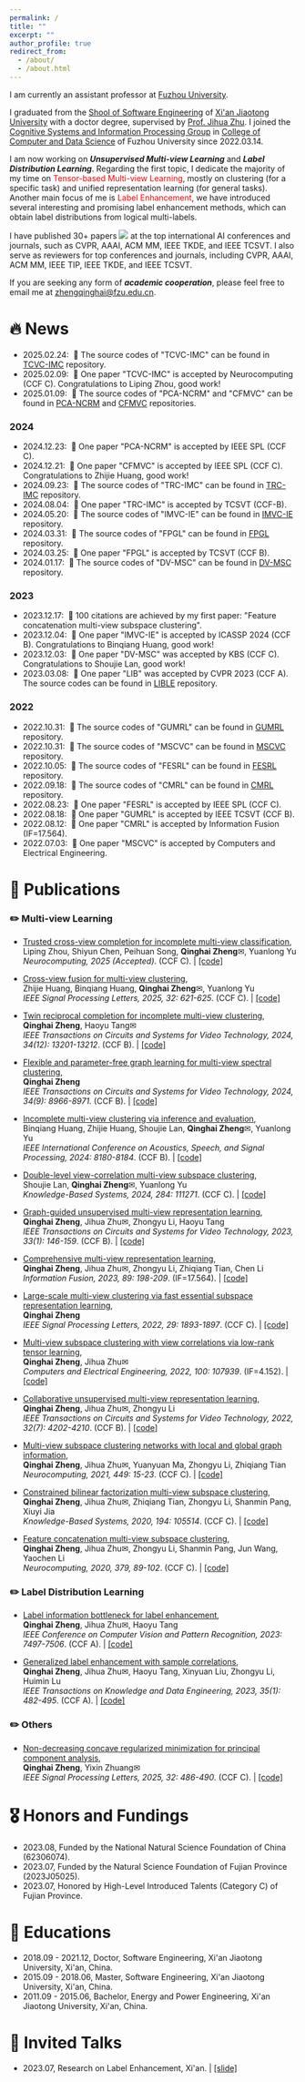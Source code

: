```yaml
---
permalink: /
title: ""
excerpt: ""
author_profile: true
redirect_from: 
  - /about/
  - /about.html
---
```


<span class='anchor' id='about-me'></span>

I am currently an assistant professor at [Fuzhou University](https://www.fzu.edu.cn/). 

I graduated from the [Shool of Software Engineering](https://se.xjtu.edu.cn/) of [Xi'an Jiaotong University](https://www.xjtu.edu.cn/) with a doctor degree, supervised by [Prof. Jihua Zhu](https://gr.xjtu.edu.cn/en/web/zhujh). I joined the [Cognitive Systems and Information Processing Group](https://csip.fzu.edu.cn/) in [College of Computer and Data Science](https://ccds.fzu.edu.cn/) of Fuzhou University since 2022.03.14.

I am now working on ***Unsupervised Multi-view Learning*** and ***Label Distribution Learning***. Regarding the first topic, I dedicate the majority of my time on <font color="red">Tensor-based Multi-view Learning</font>, mostly on clustering (for a specific task) and unified representation learning (for general tasks). Another main focus of me is <font color="red">Label Enhancement</font>, we have introduced several interesting and promising label enhancement methods, which can obtain label distributions from logical multi-labels. 

I have published 30+ papers <a href='https://scholar.google.com/citations?user=GoV2wB0AAAAJ'><img src="https://img.shields.io/endpoint?logo=Google%20Scholar&url=https%3A%2F%2Fcdn.jsdelivr.net%2Fgh%2Fqinghai-zheng%2Fqinghai-zheng.github.io@google-scholar-stats%2Fgs_data_shieldsio.json&labelColor=f6f6f6&color=9cf&style=flat&label=citations"></a> at the top international AI conferences and journals, such as CVPR, AAAI, ACM MM, IEEE TKDE, and IEEE TCSVT. I also serve as reviewers for top conferences and journals, including CVPR, AAAI, ACM MM, IEEE TIP, IEEE TKDE, and IEEE TCSVT.

If you are seeking any form of ***academic cooperation***, please feel free to email me at [zhengqinghai@fzu.edu.cn](mailto:zhengqinghai@fzu.edu.cn). 

# 🔥 News
- 2025.02.24: &nbsp;🎉 The source codes of "TCVC-IMC" can be found in [TCVC-IMC](https://github.com/qinghai-zheng/TCVC/) repository.
- 2025.02.09: &nbsp;🎉 One paper "TCVC-IMC" is accepted by Neurocomputing (CCF C). Congratulations to Liping Zhou, good work!
- 2025.01.09: &nbsp;🎉 The source codes of "PCA-NCRM" and "CFMVC" can be found in [PCA-NCRM](https://github.com/qinghai-zheng/PCA_NCRM) and [CFMVC](https://github.com/qinghai-zheng/CFMVC) repositories.
### 2024 
- 2024.12.23: &nbsp;🎉 One paper "PCA-NCRM" is accepted by IEEE SPL (CCF C).
- 2024.12.21: &nbsp;🎉 One paper "CFMVC" is accepted by IEEE SPL (CCF C). Congratulations to Zhijie Huang, good work!
- 2024.09.23: &nbsp;🎉 The source codes of "TRC-IMC" can be found in [TRC-IMC](https://github.com/qinghai-zheng/TRC-IMC) repository.
- 2024.08.04: &nbsp;🎉 One paper "TRC-IMC" is accepted by TCSVT (CCF-B). 
- 2024.05.20: &nbsp;🎉 The source codes of "IMVC-IE" can be found in [IMVC-IE](https://github.com/qinghai-zheng/IMVC-IE) repository.
- 2024.03.31: &nbsp;🎉 The source codes of "FPGL" can be found in [FPGL](https://github.com/qinghai-zheng/FPGL) repository.
- 2024.03.25: &nbsp;🎉 One paper "FPGL" is accepted by TCSVT (CCF B). 
- 2024.01.17: &nbsp;🎉 The source codes of "DV-MSC" can be found in [DV-MSC](https://github.com/qinghai-zheng/DV-MSC) repository.
### 2023
- 2023.12.17: &nbsp;🎉 100 citations are achieved by my first paper: "Feature concatenation multi-view subspace clustering".
- 2023.12.04: &nbsp;🎉 One paper "IMVC-IE" is accepted by ICASSP 2024 (CCF B). Congratulations to Binqiang Huang, good work! 
- 2023.12.03: &nbsp;🎉 One paper "DV-MSC" was accepted by KBS (CCF C). Congratulations to Shoujie Lan, good work! 
- 2023.03.08: &nbsp;🎉 One paper "LIB" was accepted by CVPR 2023 (CCF A). The source codes can be found in [LIBLE](https://github.com/qinghai-zheng/LIBLE) repository.
### 2022
- 2022.10.31: &nbsp;🎉 The source codes of "GUMRL" can be found in [GUMRL](https://github.com/qinghai-zheng/GUMRL) repository.
- 2022.10.31: &nbsp;🎉 The source codes of "MSCVC" can be found in [MSCVC](https://github.com/qinghai-zheng/MSCVC) repository.
- 2022.10.05: &nbsp;🎉 The source codes of "FESRL" can be found in [FESRL](https://github.com/qinghai-zheng/FESRL) repository.
- 2022.09.18: &nbsp;🎉 The source codes of "CMRL" can be found in [CMRL](https://github.com/qinghai-zheng/CMRL) repository.
- 2022.08.23: &nbsp;🎉 One paper "FESRL" is accepted by IEEE SPL (CCF C).
- 2022.08.18: &nbsp;🎉 One paper "GUMRL" is accepted by IEEE TCSVT (CCF B). 
- 2022.08.12: &nbsp;🎉 One paper "CMRL" is accepted by Information Fusion (IF=17.564).
- 2022.07.03: &nbsp;🎉 One paper "MSCVC" is accepted by Computers and Electrical Engineering. 

# 📝 Publications 
### ✏️ Multi-view Learning
- [Trusted cross-view completion for incomplete multi-view classification](https://www.sciencedirect.com/science/article/abs/pii/S0925231225003947),<br />
  Liping Zhou, Shiyun Chen, Peihuan Song, **Qinghai Zheng**✉, Yuanlong Yu <br />
  *Neurocomputing, 2025 (Accepted)*. (CCF C). \| [\[code\]](https://github.com/qinghai-zheng/TCVC/)

- [Cross-view fusion for multi-view clustering](https://ieeexplore.ieee.org/document/10833824/),<br />
  Zhijie Huang, Binqiang Huang, **Qinghai Zheng**✉, Yuanlong Yu <br />
  *IEEE Signal Processing Letters, 2025, 32: 621-625*. (CCF C). \| [\[code\]](https://github.com/qinghai-zheng/CFMVC/)
  
- [Twin reciprocal completion for incomplete multi-view clustering](https://ieeexplore.ieee.org/document/10621637/),<br />
  **Qinghai Zheng**, Haoyu Tang✉ <br />
  *IEEE Transactions on Circuits and Systems for Video Technology, 2024, 34(12): 13201-13212*. (CCF B). \| [\[code\]](https://github.com/qinghai-zheng/TRC-IMC/)

- [Flexible and parameter-free graph learning for multi-view spectral clustering](https://ieeexplore.ieee.org/document/10483017),<br />
  **Qinghai Zheng** <br />
  *IEEE Transactions on Circuits and Systems for Video Technology, 2024, 34(9): 8966-8971*. (CCF B). \| [\[code\]](https://github.com/qinghai-zheng/FPGL/)

- [Incomplete multi-view clustering via inference and evaluation](https://ieeexplore.ieee.org/abstract/document/10448378),<br />
  Binqiang Huang, Zhijie Huang, Shoujie Lan, **Qinghai Zheng**✉, Yuanlong Yu <br />
  *IEEE International Conference on Acoustics, Speech, and Signal Processing, 2024: 8180-8184*. (CCF B). \| [\[code\]](https://github.com/qinghai-zheng/IMVC-IE/)

- [Double-level view-correlation multi-view subspace clustering](https://www.sciencedirect.com/science/article/abs/pii/S0950705123010201),<br />
  Shoujie Lan, **Qinghai Zheng**✉, Yuanlong Yu <br />
  *Knowledge-Based Systems, 2024, 284: 111271*. (CCF C). \| [\[code\]](https://github.com/qinghai-zheng/DV-MSC/)

- [Graph-guided unsupervised multi-view representation learning](https://ieeexplore.ieee.org/abstract/document/9863860/),<br />
  **Qinghai Zheng**, Jihua Zhu✉, Zhongyu Li, Haoyu Tang <br />
  *IEEE Transactions on Circuits and Systems for Video Technology, 2023, 33(1): 146-159*. (CCF B). \| [\[code\]](https://github.com/qinghai-zheng/GUMRL/)

- [Comprehensive multi-view representation learning](https://www.sciencedirect.com/science/article/pii/S1566253522001075/),<br />
  **Qinghai Zheng**, Jihua Zhu✉, Zhongyu Li, Zhiqiang Tian, Chen Li <br />
  *Information Fusion, 2023, 89: 198-209*. (IF=17.564). \| [\[code\]](https://github.com/qinghai-zheng/CMRL/)

- [Large-scale multi-view clustering via fast essential subspace representation learning](https://ieeexplore.ieee.org/abstract/document/9868123/),<br />
  **Qinghai Zheng** <br />
  *IEEE Signal Processing Letters, 2022, 29: 1893-1897*. (CCF C). \| [\[code\]](https://github.com/qinghai-zheng/FESRL/)

- [Multi-view subspace clustering with view correlations via low-rank tensor learning](https://www.sciencedirect.com/science/article/pii/S0045790622002178),<br />
  **Qinghai Zheng**, Jihua Zhu✉ <br />
  *Computers and Electrical Engineering, 2022, 100: 107939*. (IF=4.152). \| [\[code\]](https://github.com/qinghai-zheng/MSCVC/)

- [Collaborative unsupervised multi-view representation learning](https://ieeexplore.ieee.org/abstract/document/9610083/),<br />
  **Qinghai Zheng**, Jihua Zhu✉, Zhongyu Li <br />
  *IEEE Transactions on Circuits and Systems for Video Technology, 2022, 32(7): 4202-4210*. (CCF B). \| [\[code\]](https://github.com/qinghai-zheng/CUMRL/)

- [Multi-view subspace clustering networks with local and global graph information](https://www.sciencedirect.com/science/article/pii/S0925231221005075/),<br />
  **Qinghai Zheng**, Jihua Zhu✉, Yuanyuan Ma, Zhongyu Li, Zhiqiang Tian <br />
  *Neurocomputing, 2021, 449: 15-23*. (CCF C). \| [\[code\]](https://github.com/qinghai-zheng/MSCNLG/)

- [Constrained bilinear factorization multi-view subspace clustering](https://www.sciencedirect.com/science/article/pii/S0950705120300277/),<br />
  **Qinghai Zheng**, Jihua Zhu✉, Zhiqiang Tian, Zhongyu Li, Shanmin Pang, Xiuyi Jia <br />
  *Knowledge-Based Systems, 2020, 194: 105514*. (CCF C). \| [\[code\]](https://github.com/qinghai-zheng/CBF-MSC/)

- [Feature concatenation multi-view subspace clustering](https://www.sciencedirect.com/science/article/abs/pii/S0925231219315127/),<br />
  **Qinghai Zheng**, Jihua Zhu✉, Zhongyu Li, Shanmin Pang, Jun Wang, Yaochen Li <br />
  *Neurocomputing, 2020, 379, 89-102*. (CCF C). \| [\[code\]](https://github.com/qinghai-zheng/FCMSC/)


### ✏️ Label Distribution Learning
- [Label information bottleneck for label enhancement](https://arxiv.org/abs/2303.06836/),<br />
  **Qinghai Zheng**, Jihua Zhu✉, Haoyu Tang <br />
  *IEEE Conference on Computer Vision and Pattern Recognition, 2023: 7497-7506*. (CCF A). \| [\[code\]](https://github.com/qinghai-zheng/LIBLE/)

- [Generalized label enhancement with sample correlations](https://ieeexplore.ieee.org/abstract/document/9404874/),<br />
  **Qinghai Zheng**, Jihua Zhu✉, Haoyu Tang, Xinyuan Liu, Zhongyu Li, Huimin Lu <br />
  *IEEE Transactions on Knowledge and Data Engineering, 2023, 35(1): 482-495*. (CCF A). \| [\[code\]](https://github.com/qinghai-zheng/gLESC/)

### ✏️ Others
- [Non-decreasing concave regularized minimization for principal component analysis](https://ieeexplore.ieee.org/document/10816505/),<br />
  **Qinghai Zheng**, Yixin Zhuang✉ <br />
  *IEEE Signal Processing Letters, 2025, 32: 486-490*. (CCF C). \| [\[code\]](https://github.com/qinghai-zheng/PCA_NCRM/)
  

# 🎖 Honors and Fundings
- 2023.08, Funded by the National Natural Science Foundation of China (62306074). 
- 2023.07, Funded by the Natural Science Foundation of Fujian Province (2023J05025). 
- 2023.07, Honored by High-Level Introduced Talents (Category C) of Fujian Province.

# 📖 Educations
- 2018.09 - 2021.12,  Doctor, Software Engineering,  Xi'an Jiaotong University, Xi'an, China. 
- 2015.09 - 2018.06,  Master, Software Engineering,  Xi'an Jiaotong University, Xi'an, China.
- 2011.09 - 2015.06,  Bachelor, Energy and Power Engineering, Xi'an Jiaotong University, Xi'an, China. 

# 💬 Invited Talks
- 2023.07, Research on Label Enhancement, Xi'an. \| [\[slide\]](../slides/20230702_LE.pdf)

<script type='text/javascript' id='clustrmaps' src='//cdn.clustrmaps.com/map_v2.js?cl=ffffff&w=300&t=tt&d=AwTVc-1Rn9aAC2NxLbCcqpgs-1-86cGLSyQ7FpLkoVs'></script>
